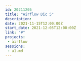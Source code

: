 ```yaml
---
id: 20211205
title: "Airflow Dic 5"
description: 
date: 2021-11-15T12:00:00Z
start_date: 2021-12-05T12:00:00Z
link: "#" 
projects: 
 - airflow
sessions: 
 - a1.md
---
```


